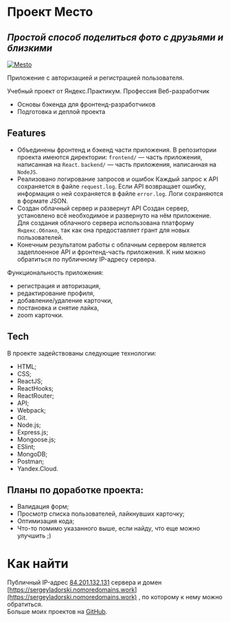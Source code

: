 # Проект Место

## _Простой способ поделиться фото с друзьями и близкими_

[![Mesto](https://github.com/sergeyladorski/react-mesto-auth/blob/main/public/logo512.png)](https://sergeyladorski.github.io/react-mesto-auth/)

Приложение с авторизацией и регистрацией пользователя.

Учебный проект от Яндекс.Практикум.
Профессия Веб-разработчик

- Основы бэкенда для фронтенд-разработчиков
- Подготовка и деплой проекта


## Features
* Объединены фронтенд и бэкенд части приложения.
В репозитории проекта имеются директории:
`frontend/` — часть приложения, написанная на `React`.
`backend/` — часть приложения, написанная на `NodeJS`.
* Реализовано логирование запросов и ошибок
Каждый запрос к API сохраняется в файле `request.log`. Если API возвращает ошибку, информация о ней сохраняется в файле `error.log`. Логи сохраняются в формате JSON.
* Создан облачный сервер и развернут API
Создан сервер, установлено всё необходимое и развернуто на нём приложение.
Для создания облачного сервера использована платформу `Яндекс.Облако`, так как она предоставляет грант для новых пользователей.
* Конечным результатом работы с облачным сервером является задеплоенное API и фронтенд-часть приложения. К ним можно обратиться по публичному IP-адресу сервера.

Функциональность приложения:
- регистрация и авторизация,
- редактирование профиля,
- добавление/удаление карточки,
- постановка и снятие лайка,
- zoom карточки.

## Tech

В проекте задействованы следующие технологии:

- HTML;
- CSS;
- ReactJS;
- ReactHooks;
- ReactRouter;
- API;
- Webpack;
- Git.
- Node.js;
- Express.js;
- Mongoose.js;
- ESlint;
- MongoDB;
- Postman;
- Yandex.Cloud.

## Планы по доработке проекта:

- Валидация форм;
- Просмотр списка пользователей, лайкнувших карточку;
- Оптимизация кода;
- Что-то помимо указанного выше, если найду, что еще можно улучшить ;)

# Как найти
Публичный IP-адрес [84.201.132.131](84.201.132.131) сервера и домен [https://sergeyladorski.nomoredomains.work](https://sergeyladorski.nomoredomains.work) , по которому к нему можно обратиться.  
Больше моих проектов на [GitHub](https://github.com/sergeyladorski).
